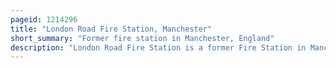 ```yaml
---
pageid: 1214296
title: "London Road Fire Station, Manchester"
short_summary: "Former fire station in Manchester, England"
description: "London Road Fire Station is a former Fire Station in Manchester, England. It was opened in 1906 on a Site bounded by london Road whitworth Street minshull Street South and fairfield Street. Designed in the edwardian Baroque Style by Woodhouse, Willoughby and Langham in red Brick and Terracotta, it cost £142,000 to build and was built by J. Gerrard and Sons of Swinton. It is a grade Ii listed Building since 1974."
---
```

